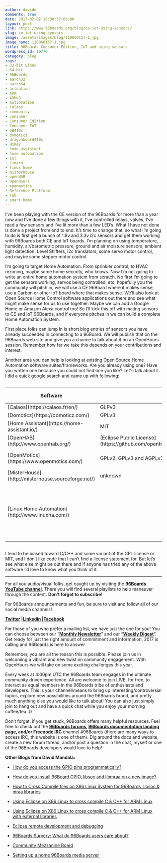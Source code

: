 ```yaml
---
author: davidm
comments: true
date: 2017-02-02 18:38:37+00:00
layout: post
link: https://www.96boards.org/blog/ce-iot-using-sensors/
slug: ce-iot-using-sensors
image: /assets/images/blog/110060157-1.jpg
image_name: 110060157-1.jpg
title: 96Boards Consumer Edition, IoT and using sensors
wordpress_id: 19770
category: blog
tags:
- 32-bit Linux
- 64-bit
- 96Boards
- aarch32
- aarch64
- actuation
- ARM
- ARMv8
- autiomation
- calaos
- community
- consumer
- Consumer Edition
- Consumer IoT
- DB410c
- domoticz
- dragonboard410c
- HiKey
- home assistant
- home automation
- IoT
- Linaro
- linux home
- misterhouse
- openHAB
- OpenHours
- openmotics
- Reference Platform
- rpb
- smart home
---
```


I’ve been playing with the CE version of the 96Boards for more than a year now and I’ve done a few things with it, I’ve controlled relays, valves, I’ve read a few sensors and I‘ve lit more than a few LED’s. What I have not done is done a project from end to end. It’s time to change that, so what I’m going to do is first get a bunch of 1.8v and 3.3v i2c sensors and get them working with 96Boards both CE and IoT boards. I’m planning on using temperature, humidity, air/barometric pressure, ground and air moisture sensors, ambient light detection. Level Shifters, i2c translators, some servo motor control, and maybe some stepper motor control.

I’m going to target Home Automation. From sprinkler control, to HVAC rezoning, maybe some home security, who knows. Now I’m not going to write an entire home automation system from scratch. No first I’m going to get the sensors working, servos being controlled, etc, hopefully you the community will pitch in, we will use a CE 96Board where it makes sense, use a Carbon or other IoT board where that makes sense. We’ll also look at Open Source Home Control software applications out there and see what might make sense for us to use together. Maybe we can add a Google Home or Amazon Alexa control too! So I’ll kick this off with mating sensors to CE and IoT 96Boards, and if everyone pitches in we can build a complete Home Automation System.

First place folks can jump in is short blog entries of sensors you have already succeeded in connecting to a 96Board. We will publish that on the 96Boards web site and give you a chance to talk about it on an OpenHours session. Remember how far we take this depends on your contributions and interest.

Another area you can help is looking at existing Open Source Home Automation software suites/frameworks. Are you already using one? Have you written one because you could not find one you like? Let's talk about it. I did a quick google search and came up with following:


<div style="overflow-x:auto;">
<table class="table-responsive">
<thead>
<tr>

<th>Software
</th>

<th>License
</th>

<th>Source Code Type
</th>
</tr>
</thead>
<tbody>
<tr>

<td markdown="1">[Calaos](https://calaos.fr/en/)
</td>

<td >GLPv3
</td>

<td >C++
</td>
</tr>
<tr >

<td markdown="1">[Domoticz](https://domoticz.com/)
</td>

<td >GPLv3
</td>

<td >C++
</td>
</tr>
<tr >

<td markdown="1">
[Home Assistant](https://home-assistant.io/)
</td>

<td >MIT
</td>

<td >Python 3
</td>
</tr>
<tr >

<td markdown="1">
[OpenHAB](http://www.openhab.org/)
</td>

<td markdown="1">
[Eclipse Public License](https://github.com/openhab/openhab/blob/master/LICENSE.TXT)
</td>

<td >Java
</td>
</tr>
<tr >

<td markdown="1">
[OpenMotics](https://www.openmotics.com/)
</td>

<td >GPLv2, GPLv3 and AGPLv3
</td>

<td >Python, PHP and JavaScript
</td>
</tr>
<tr >

<td markdown="1">
[MisterHouse](http://misterhouse.sourceforge.net/)
</td>

<td >unknown
</td>

<td >Perl
</td>
</tr>
<tr >

<td markdown="1">
[Linux Home Automation](http://www.linuxha.com/)
</td>

<td >
</td>

<td >Seems to rely in MisterHouse as it’s core, but has lots of links and interesting info at this site.
</td>
</tr>
</tbody>
</table>
</div>

I tend to be biased toward C/C++ and some variant of the GPL license or MIT, and I don’t like code that I can’t find a license statement for. But let’s see what else might be out there and if anyone has tried any of the above software I’d love to know what you think of it.



* * *



For all you audio/visual folks, get caught up by visiting the **[96Boards YouTube channel](https://www.youtube.com/c/96boards?sub_confirmation=1)**. There you will find several playlists to help maneuver through the content. **Don’t forget to subscribe**!

For 96Boards announcements and fun, be sure to visit and follow all of our social media channels!

**[Twitter](https://twitter.com/96Boards) &#124;[Linkedin](https://www.linkedin.com/company/6637095?trk=tyah&trkInfo=clickedVertical%3Ashowcase%2CclickedEntityId%3A6637095%2Cidx%3A1-1-1%2CtarId%3A1483603913878%2Ctas%3A96boards) &#124;[Facebook](https://www.facebook.com/96Boards/)**

For those of you who prefer a mailing list, we have just the one for you! You can choose between our “**[Monthly Newsletter](/digest/)**” and our “**[Weekly Digest](/digest/)**”. Get ready for just the right amount of commitment and information, 2017 is calling and 96Boards is here to answer.

Remember, you are all the reason this is possible. Please join us in welcoming a vibrant and new twist on community engagement. With OpenHours we will take on some exciting challenges this year.

Every week at 4:00pm UTC the 96Boards team engages in the ultimate community driven experience. All are welcome to join LIVE, for free, to interact as equal members in the 96Boards tribe of enthusiasts and developers. This is your channel/means to bring up interesting/controversial topics, explore new possibilities around the 96Boards brand, and pretty much anything else you would like to talk about! You can also just simply join to hang out and have a quick chat while you enjoy your morning coffee/tea :D

Don’t forget, if you get stuck, 96Boards offers many helpful resources. Feel free to check out the **[96Boards forums](https://discuss.96boards.org/), [96Boards documentation landing page](https://github.com/96boards/documentation/), and/or [Freenode IRC](http://webchat.freenode.net/?channels=%2396boards)** channel #96Boards (there are many ways to access IRC, this website is one of them). Dig around the docs and website, create a new forum thread, and/or post a question in the chat, myself or one of the 96Boards developers would love to help!

**Other Blogs from David Mandala:**




  * [How do you access the GPIO pins programmatically?](/blog/access-gpio-pins-programmatically/)


  * [How do you install 96Board GPIO, libsoc and libmraa on a new image?](/blog/install-96boardgpio-libsoc-libmraa-new-image/)


  * [How to Cross Compile files on X86 Linux System for 96Boards, libsoc & mraa libraries](/blog/cross-compile-files-x86-linux-to-96boards/)


  * [Using Eclipse on X86 Linux to cross compile C & C++ for ARM Linux](/blog/eclipse-x86-linux-cross-compile-arm-linux/)


  * [Using Eclipse on X86 Linux to cross compile C & C++ for ARM Linux with external libraries](/blog/eclipse-x86-linux-cross-compile-arm-linux-external-libraries/)


  * [Eclipse remote development and debugging](/blog/eclipse-remote-development-debugging/)


  * [96Boards Survery: What do 96Boards users care about?](/blog/96boards-survey-1/)


  * [Community Mezzanine Board](/blog/community-mezzanine-board/)


  * [Setting up a home 96Boards media server](/blog/96boards-media-server/)
